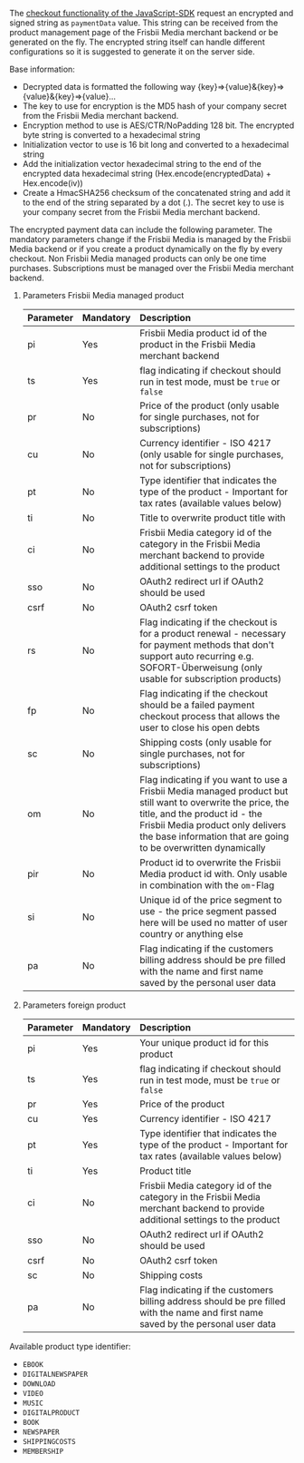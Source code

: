 
The [checkout functionality of the JavaScript-SDK](/sdks/javascript#checkout---start-a-plenigo-checkout) request an encrypted and signed string as `paymentData` value.
This string can be received from the product management page of the Frisbii Media merchant backend or be generated on the fly. The encrypted string itself can handle
different configurations so it is suggested to generate it on the server side.

Base information:

* Decrypted data is formatted the following way {key}=>{value}&{key}=>{value}&{key}=>{value}...
* The key to use for encryption is the MD5 hash of your company secret from the Frisbii Media merchant backend.
* Encryption method to use is AES/CTR/NoPadding 128 bit. The encrypted byte string is converted to a hexadecimal string
* Initialization vector to use is 16 bit long and converted to a hexadecimal string
* Add the initialization vector hexadecimal string to the end of the encrypted data hexadecimal string (Hex.encode(encryptedData) + Hex.encode(iv))
* Create a HmacSHA256 checksum of the concatenated string and add it to the end of the string separated by a dot (.). The secret key to use is your company secret from the Frisbii Media merchant backend.

The encrypted payment data can include the following parameter. The mandatory parameters change if the Frisbii Media is managed by the Frisbii Media backend or
if you create a product dynamically on the fly by every checkout. Non Frisbii Media managed products can only be one time purchases. Subscriptions must be
managed over the Frisbii Media merchant backend.

1. Parameters Frisbii Media managed product

    |Parameter|Mandatory|Description|
    |:--------|:--------|:----------|
    |pi|Yes|Frisbii Media product id of the product in the Frisbii Media merchant backend|
    |ts|Yes|flag indicating if checkout should run in test mode, must be `true` or `false`|
    |pr|No|Price of the product (only usable for single purchases, not for subscriptions)|
    |cu|No|Currency identifier - ISO 4217 (only usable for single purchases, not for subscriptions)|
    |pt|No|Type identifier that indicates the type of the product - Important for tax rates (available values below)|
    |ti|No|Title to overwrite product title with|
    |ci|No|Frisbii Media category id of the category in the Frisbii Media merchant backend to provide additional settings to the product|
    |sso|No|OAuth2 redirect url if OAuth2 should be used|
    |csrf|No|OAuth2 csrf token|
    |rs|No|Flag indicating if the checkout is for a product renewal - necessary for payment methods that don't support auto recurring e.g. SOFORT-Überweisung (only usable for subscription products)|
    |fp|No|Flag indicating if the checkout should be a failed payment checkout process that allows the user to close his open debts|
    |sc|No|Shipping costs (only usable for single purchases, not for subscriptions)|
    |om|No|Flag indicating if you want to use a Frisbii Media managed product but still want to overwrite the price, the title, and the product id - the Frisbii Media product only delivers the base information that are going to be overwritten dynamically|
    |pir|No|Product id to overwrite the Frisbii Media product id with. Only usable in combination with the `om`-Flag|
    |si|No|Unique id of the price segment to use - the price segment passed here will be used no matter of user country or anything else|
    |pa|No|Flag indicating if the customers billing address should be pre filled with the name and first name saved by the personal user data|
2. Parameters foreign product

    |Parameter|Mandatory|Description|
    |:--------|:--------|:----------|
    |pi|Yes|Your unique product id for this product|
    |ts|Yes|flag indicating if checkout should run in test mode, must be `true` or `false`|
    |pr|Yes|Price of the product|
    |cu|Yes|Currency identifier - ISO 4217|
    |pt|Yes|Type identifier that indicates the type of the product - Important for tax rates (available values below)|
    |ti|Yes|Product title|
    |ci|No|Frisbii Media category id of the category in the Frisbii Media merchant backend to provide additional settings to the product|
    |sso|No|OAuth2 redirect url if OAuth2 should be used|
    |csrf|No|OAuth2 csrf token|
    |sc|No|Shipping costs|
    |pa|No|Flag indicating if the customers billing address should be pre filled with the name and first name saved by the personal user data|
    
Available product type identifier:
* `EBOOK`
* `DIGITALNEWSPAPER`
* `DOWNLOAD`
* `VIDEO`
* `MUSIC`
* `DIGITALPRODUCT`
* `BOOK`
* `NEWSPAPER`
* `SHIPPINGCOSTS`
* `MEMBERSHIP`
